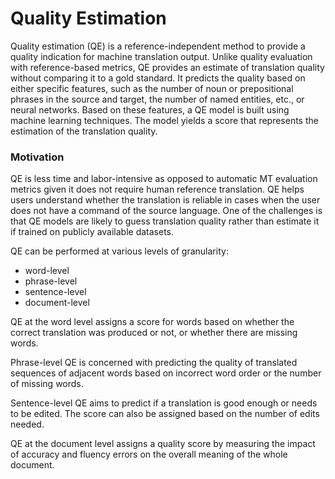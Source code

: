 # Quality Estimation

Quality estimation (QE) is a reference-independent method to provide a quality indication for machine translation output. 
Unlike quality evaluation with reference-based metrics, QE provides an estimate of translation quality without comparing it to a gold standard. 
It predicts the quality based on either specific features, such as the number of noun or prepositional phrases in the source and target, 
the number of named entities, etc., or neural networks. Based on these features, a QE model is built using machine learning techniques. 
The model yields a score that represents the estimation of the translation quality. 

### Motivation
QE is less time and labor-intensive as opposed to automatic MT evaluation metrics given it does not require human reference translation. 
QE helps users understand whether the translation is reliable in cases when the user does not have a command of the source language. 
One of the challenges is that QE models are likely to guess translation quality rather than estimate it if trained on publicly available datasets. 

QE can be performed at various levels of granularity: 
* word-level
* phrase-level
* sentence-level
* document-level

QE at the word level assigns a score for words based on whether the correct translation was produced or not, or whether there are missing words. 

Phrase-level QE is concerned with predicting the quality of translated sequences of adjacent words based on incorrect word order or the number of missing words. 

Sentence-level QE aims to predict if a translation is good enough or needs to be edited. The score can also be assigned based on the number of edits needed. 

QE at the document level assigns a quality score by measuring the impact of accuracy and fluency errors on the overall meaning of the whole document. 
